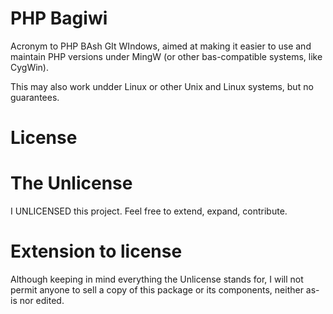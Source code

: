 # PHP Bagiwi

Acronym to PHP BAsh GIt WIndows, aimed at making it easier to use and maintain PHP versions under MingW (or other bas-compatible systems, like CygWin).

This may also work undder Linux or other Unix and Linux systems, but no guarantees.

# License

# The Unlicense
I UNLICENSED this project. Feel free to extend, expand, contribute.

# Extension to license
Although keeping in mind everything the Unlicense stands for, I will not permit anyone to sell a copy of this package or its components, neither as-is nor edited.
